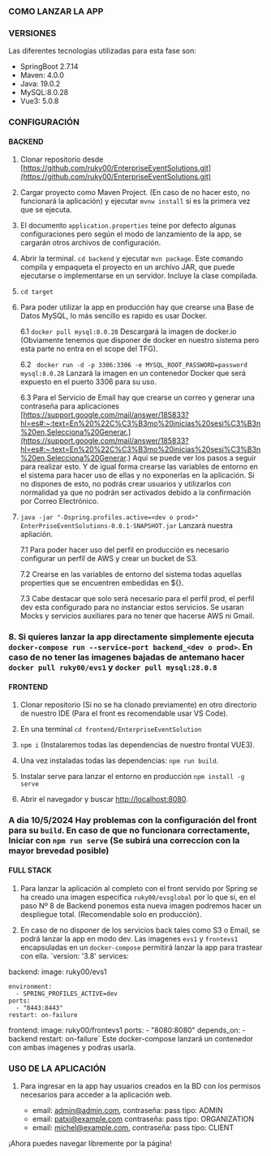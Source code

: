### COMO LANZAR LA APP

### VERSIONES
Las diferentes tecnologías utilizadas para esta fase son:

- SpringBoot 2.7.14
- Maven: 4.0.0
- Java: 19.0.2
- MySQL:8.0.28
- Vue3: 5.0.8

### CONFIGURACIÓN

#### BACKEND

1. Clonar repositorio desde [https://github.com/ruky00/EnterpriseEventSolutions.git](https://github.com/ruky00/EnterpriseEventSolutions.git)

2. Cargar proyecto como Maven Project. (En caso de no hacer esto, no funcionará la aplicación) y ejecutar `mvnw install` si es la primera vez que se ejecuta.

3. El documento `application.properties`  teine por defecto algunas configuraciones pero según el modo de lanzamiento de la app, se cargarán otros archivos de configuración.

4. Abrir la terminal. `cd backend` y ejecutar `mvn package`. Este comando compila y empaqueta el proyecto en un archivo JAR, que puede ejecutarse o implementarse en un servidor. Incluye la clase compilada.

5. `cd target`

6. Para poder utilizar la app en producción  hay que crearse una Base de Datos MySQL, lo más sencillo es rapido es usar Docker.

   6.1 `docker pull mysql:8.0.28` Descargará la imagen de docker.io (Obviamente tenemos que disponer de docker en nuestro sistema pero esta parte no entra en el scope del TFG).
   
   6.2 ` docker run -d -p 3306:3306 -e MYSQL_ROOT_PASSWORD=password mysql:8.0.28` Lanzará la imagen en un contenedor Docker que será expuesto en el puerto 3306 para su uso.

   6.3 Para el Servicio de Email hay que crearse un correo y generar una contraseña para aplicaciones [https://support.google.com/mail/answer/185833?hl=es#:~:text=En%20%22C%C3%B3mo%20inicias%20sesi%C3%B3n%20en,Selecciona%20Generar.](https://support.google.com/mail/answer/185833?hl=es#:~:text=En%20%22C%C3%B3mo%20inicias%20sesi%C3%B3n%20en,Selecciona%20Generar.)
   Aqui se puede ver los pasos a seguir para realizar esto. Y de igual forma crearse las variables de entorno en el sistema para hacer uso de ellas y no exponerlas en la aplicación.
   Si no dispones de esto, no podrás crear usuarios y utilizarlos con normalidad ya que no podrán ser activados debido a la confirmación por Correo Electrónico.
   
7. `java -jar "-Dspring.profiles.active=<dev o prod>" EnterPriseEventSolutions-0.0.1-SNAPSHOT.jar` Lanzará nuestra apliación.
   
   7.1 Para poder hacer uso del perfil en producción es necesario configurar un perfil de AWS y crear un bucket de S3.
   
   7.2 Crearse en las variables de entorno del sistema todas aquellas properties que se encuentren embedidas en ${}.

   7.3 Cabe destacar que solo será necesario para el perfil prod, el perfil dev esta configurado para no instanciar estos servicios. Se usaran Mocks y servicios auxiliares para no tener que hacerse AWS ni Gmail.

### 8. Si quieres lanzar la app directamente simplemente ejecuta `docker-compose run --service-port backend_<dev o prod>`. En caso de no tener las imagenes bajadas de antemano hacer `docker pull ruky00/evs1` y  `docker pull mysql:28.0.8`


#### FRONTEND

1. Clonar repositorio (Si no se ha clonado previamente) en otro directorio de nuestro IDE (Para el front es recomendable usar VS Code).

2. En una terminal `cd frontend/EnterpriseEventSolution`

3. `npm i` (Instalaremos todas las dependencias de nuestro frontal VUE3).

4. Una vez instaladas todas las dependencias: `npm run build`.

5. Instalar serve para lanzar el entorno en producción `npm install -g serve`

6. Abrir el navegador y buscar [http://localhost:8080](http://localhost:8080).

### A dia 10/5/2024 Hay problemas con la configuración del front para su `build`. En caso de que no funcionara correctamente, Iniciar con `npm run serve` (Se subirá una correccíon con la mayor brevedad posible)


#### FULL STACK
1. Para lanzar la aplicación al completo con el front servido por Spring se ha creado una imagen especifica `ruky00/evsglobal` por lo que si, en el paso Nº 8 de Backend ponemos esta nueva imagen podremos hacer un despliegue total. (Recomendable solo en producción).

2. En caso de no disponer de los servicios back tales como S3 o Email, se podrá lanzar la app en modo dev. Las imagenes `evs1` y `frontevs1` encapsuladas en un `docker-compose` permitirá lanzar la app para trastear con ella.
`version: '3.8'
   services:

  backend:
   image: ruky00/evs1

    environment:
      - SPRING_PROFILES_ACTIVE=dev
    ports:
      - "8443:8443"
    restart: on-failure 
    
  frontend:
    image: ruky00/frontevs1
    ports:
      - "8080:8080"
    depends_on:
      - backend
    restart: on-failure`
Este docker-compose lanzará un contenedor con ambas imagenes y podras usarla.

### USO DE LA APLICACIÓN

1. Para ingresar en la app hay usuarios creados en la BD con los permisos necesarios para acceder a la aplicación web.
   
   - email: admin@admin.com, contraseña: pass    tipo: ADMIN
   - email: patxi@example.com contraseña: pass    tipo: ORGANIZATION
   - email: michel@example.com, contraseña: pass   tipo:  CLIENT

¡Ahora puedes navegar libremente por la página!
